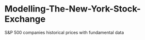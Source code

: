# Modelling-The-New-York-Stock-Exchange
S&amp;P 500 companies historical prices with fundamental data
